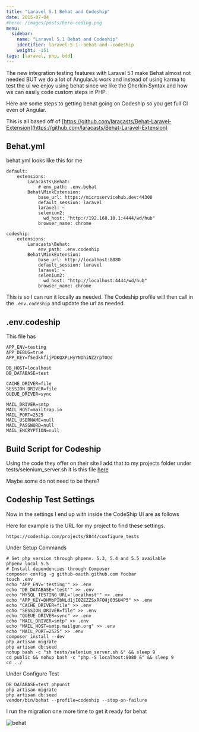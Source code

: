 ```yaml
---
title: "Laravel 5.1 Behat and Codeship"
date: 2015-07-04
#hero: /images/posts/hero-coding.png
menu:
  sidebar:
    name: "Laravel 5.1 Behat and Codeship"
    identifier: laravel-5-1--behat-and--codeship
    weight: -151
tags: [laravel, php, bdd]
---
```


The new integration testing features with Laravel 5.1 make Behat almost not needed BUT we do a lot of AngularJs work and instead of using karma to test the ui we enjoy using behat since we like the Gherkin Syntax and how we can easily code custom steps in PHP.

Here are some steps to getting behat going on Codeship so you get full CI even of Angular.

This is all based off of [https://github.com/laracasts/Behat-Laravel-Extension](https://github.com/laracasts/Behat-Laravel-Extension)


## Behat.yml

behat.yml looks like this for me

~~~
default:
    extensions:
        Laracasts\Behat:
            # env_path: .env.behat
        Behat\MinkExtension:
            base_url: https://microservicehub.dev:44300
            default_session: laravel
            laravel: ~
            selenium2:
              wd_host: "http://192.168.10.1:4444/wd/hub"
            browser_name: chrome

codeship:
    extensions:
        Laracasts\Behat:
            env_path: .env.codeship
        Behat\MinkExtension:
            base_url: http://localhost:8080
            default_session: laravel
            laravel: ~
            selenium2:
              wd_host: "http://localhost:4444/wd/hub"
            browser_name: chrome
~~~

This is so I can run it locally as needed. The Codeship profile will then call in the `.env.codeship` and update the url as needed.

## .env.codeship

This file has 

~~~
APP_ENV=testing
APP_DEBUG=true
APP_KEY=f5edkkfijPDKQXPLHyYNDhiNZZrpT0Qd

DB_HOST=localhost
DB_DATABASE=test

CACHE_DRIVER=file
SESSION_DRIVER=file
QUEUE_DRIVER=sync

MAIL_DRIVER=smtp
MAIL_HOST=mailtrap.io
MAIL_PORT=2525
MAIL_USERNAME=null
MAIL_PASSWORD=null
MAIL_ENCRYPTION=null
~~~

## Build Script for Codeship

Using the code they offer on their site I add that to my projects folder under tests/selenium_server.sh it is this file [here](https://github.com/codeship/scripts/blob/master/packages/selenium_server.sh)

Maybe some do not need to be there?

## Codeship Test Settings

Now in the settings I end up with inside the CodeShip UI are as follows

Here for example is the URL for my project to find these settings.

`https://codeship.com/projects/8844/configure_tests`

Under Setup Commands

~~~
# Set php version through phpenv. 5.3, 5.4 and 5.5 available
phpenv local 5.5
# Install dependencies through Composer
composer config -g github-oauth.github.com foobar
touch .env
echo "APP_ENV='testing'" >> .env
echo "DB_DATABASE='test'" >> .env
echo "MYSQL_TESTING_URL='localhost'" >> .env
echo "APP_KEY=DHMbPIbNLd1jI0ZEZZSxRFOHj03SU4P5" >> .env
echo "CACHE_DRIVER=file" >> .env
echo "SESSION_DRIVER=file" >> .env
echo "QUEUE_DRIVER=sync" >> .env
echo "MAIL_DRIVER=smtp" >> .env
echo "MAIL_HOST=smtp.mailgun.org" >> .env
echo "MAIL_PORT=2525" >> .env
composer install --dev
php artisan migrate
php artisan db:seed
nohup bash -c "sh tests/selenium_server.sh &" && sleep 9
cd public && nohup bash -c "php -S localhost:8080 &" && sleep 9
cd ../
~~~

Under Configure Test

~~~
DB_DATABASE=test phpunit
php artisan migrate
php artisan db:seed
vendor/bin/behat --profile=codeship --stop-on-failure
~~~

I run the migration one more time to get it ready for behat

![behat](https://dl.dropboxusercontent.com/s/2uadht5426s40p8/behat_codeship.png?dl=0)
